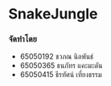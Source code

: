 # SnakeJungle
### จัดทำโดย
- 65050192 ชวภณ นิลพันธ์
- 65050365 ธนภัทร แคะมะดัน
- 65050415 ธีรทัศน์ เที่ยงธรรม
